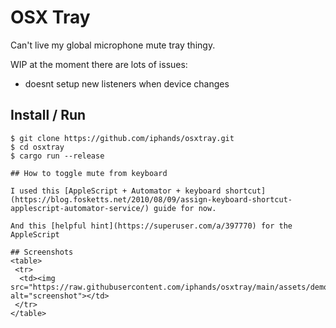 # OSX Tray

Can't live my global microphone mute tray thingy.

WIP at the moment there are lots of issues:
- doesnt setup new listeners when device changes

## Install / Run
```shell
$ git clone https://github.com/iphands/osxtray.git
$ cd osxtray
$ cargo run --release

## How to toggle mute from keyboard

I used this [AppleScript + Automator + keyboard shortcut](https://blog.fosketts.net/2010/08/09/assign-keyboard-shortcut-applescript-automator-service/) guide for now.

And this [helpful hint](https://superuser.com/a/397770) for the AppleScript

## Screenshots
<table>
 <tr>
  <td><img src="https://raw.githubusercontent.com/iphands/osxtray/main/assets/demo.gif" alt="screenshot"></td>
 </tr>
</table>
